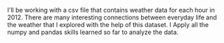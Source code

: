 I'll be working with a csv file that contains weather data for each hour in 2012. There are many interesting connections between everyday life and the weather that I explored with the help of this dataset.
I Apply all the numpy and pandas skills learned so far to analyze the data.

